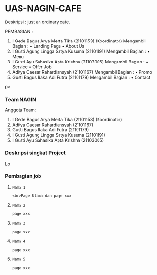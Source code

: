 # UAS-NAGIN-CAFE

Deskripsi :
 just an ordinary cafe.

 PEMBAGIAN :
1.	I Gede Bagus Arya Merta Tika (21101153) (Koordinator)
Mengambil Bagian : 
•	Landing Page
•	About Us
2.	I Gusti Agung Lingga Satya Kusuma (21101191)
Mengambil Bagian :
•	Menu
3.	I Gusti Ayu Sahasika Apta Krishna (21103005)
Mengambil Bagian :
•	Service
•	Offer Job
4.	Aditya Caesar Rahardiansyah (21101167)
Mengambil Bagian :
•	Promo
5.	Gusti Bagus Raka Adi Putra (21101179)
Mengambil Bagian :
•	Contact

p>

<h3>Team NAGIN</h3>

Anggota Team:


<ol>

  <li>I Gede Bagus Arya Merta Tika (21101153) (Koordinator)</li>

  <li>Aditya Caesar Rahardiansyah (21101167)</li>

  <li>Gusti Bagus Raka Adi Putra (21101179)</li>

  <li>I Gusti Agung Lingga Satya Kusuma (21101191)</li>

  <li>I Gusti Ayu Sahasika Apta Krishna (21103005)</li>

</ol>

</p>

<p>

<h3>Deskripsi singkat Project</h3>

Lo



<h3>Pembagian job</h3>

<ol>

  <li>

    Nama 1

    <br>Page Utama dan page xxx

  </li>

  <li>

    Nama 2

    page xxx

  </li>

  <li>

    Nama 3

    page xxx

  </li>

  <li>

    Nama 4

    page xxx

  </li>

  <li>

    Nama 5

    page xxx

  </li>

</ol>
